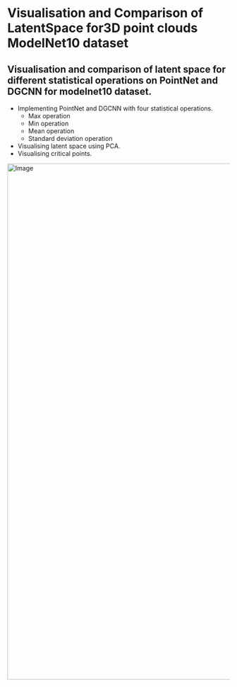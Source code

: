 # Visualisation and Comparison of LatentSpace for3D point clouds ModelNet10 dataset

## Visualisation and comparison of latent space for different statistical operations on PointNet and DGCNN for modelnet10 dataset.

* Implementing PointNet and DGCNN with four statistical operations.
  * Max operation
  * Min operation
  * Mean operation
  * Standard deviation operation
* Visualising latent space using PCA.
* Visualising critical points.


<img width="1166" alt="Image" src="https://github.com/user-attachments/assets/5e560944-4c11-4789-9f4a-3309501071fb" />
